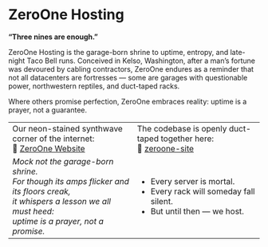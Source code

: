 # ZeroOne Hosting  

**“Three nines are enough.”**  

ZeroOne Hosting is the garage-born shrine to uptime, entropy, and late-night Taco Bell runs. Conceived in Kelso, Washington, after a man’s fortune was devoured by cabling contractors, ZeroOne endures as a reminder that not all datacenters are fortresses — some are garages with questionable power, northwestern reptiles, and duct-taped racks.  

Where others promise perfection, ZeroOne embraces reality: uptime is a prayer, not a guarantee.  


|  |  |
| --- | --- |
| Our neon-stained synthwave corner of the internet:<br>🔗 [ZeroOne Website](https://zeroone.traefikturkey.com/) | The codebase is openly duct-taped together here:<br>🔗 [zeroone-site](https://github.com/ZeroOne-Hosting/zeroone-site) |
| <em>Mock not the garage-born shrine.<br>For though its amps flicker and its floors creak,<br>it whispers a lesson we all must heed:<br>uptime is a prayer, not a promise.</em> | <ul><li>Every server is mortal.</li><li>Every rack will someday fall silent.</li><li>But until then — we host.</li></ul> |
